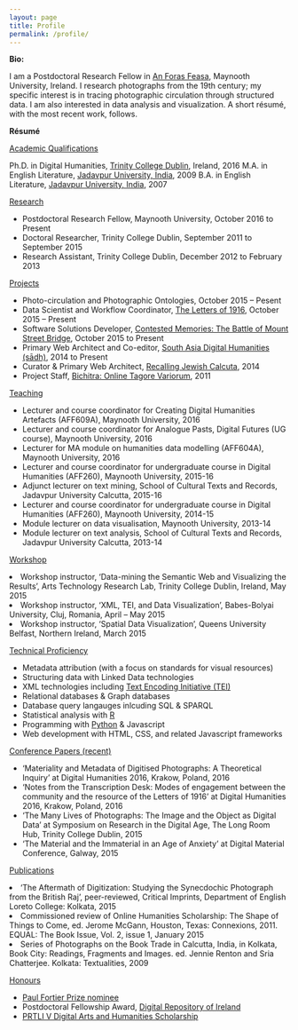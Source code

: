 ```yaml
---
layout: page
title: Profile
permalink: /profile/
---
```


<strong>Bio:</strong>

I am a Postdoctoral Research Fellow in <a href = "https://www.maynoothuniversity.ie/foras-feasa/">An Foras Feasa</a>, Maynooth University, Ireland. I research photographs from the 19th century; my specific interest is in tracing photographic circulation through structured data. I am also interested in data analysis and visualization. A short résumé, with the most recent work, follows.

<strong>Résumé</strong>

<u>Academic Qualifications</u>

Ph.D. in Digital Humanities, <a href = "http://www.tcd.ie/">Trinity College Dublin</a>, Ireland, 2016
M.A. in English Literature, <a href = "http://www.jaduniv.edu.in/">Jadavpur University, India</a>, 2009
B.A. in English Literature, <a href = "http://www.jaduniv.edu.in/">Jadavpur University, India</a>, 2007

<u>Research</u>

<ul>
<li>Postdoctoral Research Fellow, Maynooth University, October 2016 to Present</li>
<li>Doctoral Researcher, Trinity College Dublin, September 2011 to September 2015</li>
<li>Research Assistant, Trinity College Dublin, December 2012 to February 2013</li>
</ul>

<u>Projects</u>
<ul>
<li>Photo-circulation and Photographic Ontologies, October 2015 – Pesent</li>
<li>Data Scientist and Workflow Coordinator, <a href = "http://letters1916.maynoothuniversity.ie/">The Letters of 1916</a>, October 2015 – Present</li>
<li>Software Solutions Developer, <a href = "http://mountstreet1916.ie/">Contested Memories: The Battle of Mount Street Bridge</a>, October 2015 to Present</li>
<li>Primary Web Architect and Co-editor, <a href = "http://sa-dh.info/">South Asia Digital Humanities (sādh)</a>, 2014 to Present</li>
<li>Curator & Primary Web Architect, <a href = "http://www.jewishcalcutta.in/index.php">Recalling Jewish Calcuta</a>, 2014</li>
<li>Project Staff, <a href = "http://bichitra.jdvu.ac.in/index.php">Bichitra: Online Tagore Variorum</a>, 2011</li>
</ul>

<u>Teaching</u>

<ul>
<li>Lecturer and course coordinator for Creating Digital Humanities Artefacts (AFF609A), Maynooth University, 2016</li>
<li>Lecturer and course coordinator for Analogue Pasts, Digital Futures (UG course), Maynooth University, 2016</li>
<li>Lecturer for MA module on humanities data modelling (AFF604A), Maynooth University, 2016</li>
<li>Lecturer and course coordinator for undergraduate course in Digital Humanities (AFF260), Maynooth University, 2015-16</li>
<li>Adjunct lecturer on text mining, School of Cultural Texts and Records, Jadavpur University Calcutta, 2015-16</li>
<li>Lecturer and course coordinator for undergraduate course in Digital Humanities (AFF260), Maynooth University, 2014-15</li>
<li>Module lecturer on data visualisation, Maynooth University, 2013-14</li>
<li>Module lecturer on text analysis, School of Cultural Texts and Records, Jadavpur University Calcutta, 2013-14</li>
</ul>

<u>Workshop</u>

<li>Workshop instructor, ‘Data-mining the Semantic Web and Visualizing the Results’, Arts Technology Research Lab, Trinity College Dublin, Ireland, May 2015</li>
<li>Workshop instructor, ‘XML, TEI, and Data Visualization’, Babes-Bolyai University, Cluj, Romania, April – May 2015</li>
<li>Workshop instructor, ‘Spatial Data Visualization’, Queens University Belfast, Northern Ireland, March 2015</li>

<u>Technical Proficiency</u>

<ul>
<li>Metadata attribution (with a focus on standards for visual resources)</li>
<li>Structuring data with Linked Data technologies</li>
<li>XML technologies including <a href = "http://www.tei-c.org/index.xml">Text Encoding Initiative (TEI)</a> </li>
<li>Relational databases & Graph databases</li>
<li>Database query langauges inlcuding SQL & SPARQL</li>
<li>Statistical analysis with <a href = "https://www.r-project.org/">R</a></li>
<li>Programming with <a href = "https://www.python.org/">Python</a> & Javascript</li>
<li>Web development with HTML, CSS, and related Javascript frameworks</li>
</ul>

<u>Conference Papers (recent)</u>

<ul>
<li>‘Materiality and Metadata of Digitised Photographs: A Theoretical Inquiry’ at Digital Humanities 2016, Krakow, Poland, 2016</li>
<li>‘Notes from the Transcription Desk: Modes of engagement between the community and the resource of the Letters of 1916’ at Digital Humanities 2016, Krakow, Poland, 2016</li>
<li>‘The Many Lives of Photographs: The Image and the Object as Digital Data’ at Symposium on Research in the Digital Age, The Long Room Hub, Trinity College Dublin, 2015</li>
<li>‘The Material and the Immaterial in an Age of Anxiety’ at Digital Material Conference, Galway, 2015</li>
</ul>

<u>Publications</u>

<li>‘The Aftermath of Digitization: Studying the Synecdochic Photograph from the British Raj’, peer-reviewed, Critical Imprints, Department of English Loreto College: Kolkata, 2015</li>
<li>Commissioned review of Online Humanities Scholarship: The Shape of Things to Come, ed. Jerome McGann, Houston, Texas: Connexions, 2011. EQUAL: The Book Issue, Vol. 2, issue 1, January 2015</li>
<li>Series of Photographs on the Book Trade in Calcutta, India, in Kolkata, Book City: Readings, Fragments and Images. ed. Jennie Renton and Sria Chatterjee. Kolkata: Textualities, 2009</li>
	
<u>Honours</u>

<ul>
<li><a href = "http://adho.org/awards/paul-fortier-prize">Paul Fortier Prize nominee</a></li>
<li>Postdoctoral Fellowship Award, <a href = "http://www.dri.ie/">Digital Repository of Ireland</a></li>
<li><a href = "https://www.tcd.ie/trinitylongroomhub/themes/digital-humanities/">PRTLI V Digital Arts and Humanities Scholarship</a></li>
</ul>